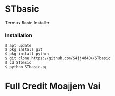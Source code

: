 # STbasic 
Termux Basic Installer 

### Installation
```
$ apt update
$ pkg install git
$ pkg install python
$ git clone https://github.com/S4jj4d404/STbasic
$ cd STbasic
$ python STbasic.py
```

# Full Credit Moajjem Vai
